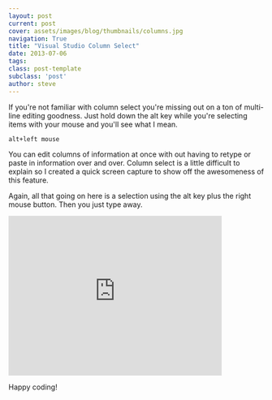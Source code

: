 ```yaml
---
layout: post
current: post
cover: assets/images/blog/thumbnails/columns.jpg
navigation: True
title: "Visual Studio Column Select"
date: 2013-07-06
tags: 
class: post-template
subclass: 'post'
author: steve
---
```

If you're not familiar with column select you're missing out on a ton of multi-line editing goodness. Just hold down the alt <!--more-->key while you're selecting items with your mouse and you'll see what I mean.

    alt+left mouse

You can edit columns of information at once with out having to retype or paste in information over and over. Column select is a little difficult to explain so I created a quick screen capture to show off the awesomeness of this feature.

Again, all that going on here is a selection using the alt key plus the right mouse button. Then you just type away.

<iframe src="http://www.youtube.com/embed/3SnTtbZKhY8" allowfullscreen="" frameborder="0" height="315" width="420"></iframe>

Happy coding!